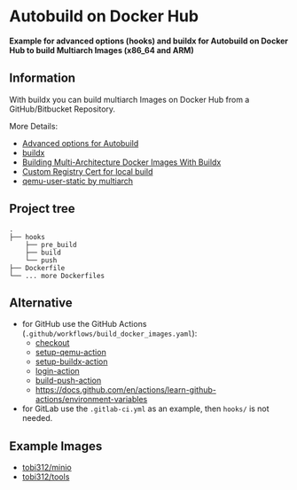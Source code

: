 # Autobuild on Docker Hub

**Example for advanced options (hooks) and buildx for Autobuild on Docker Hub to build Multiarch Images (x86_64 and ARM)**

## Information

With buildx you can build multiarch Images on Docker Hub from a GitHub/Bitbucket Repository.

More Details:  
* [Advanced options for Autobuild](https://docs.docker.com/docker-hub/builds/advanced/)
* [buildx](https://docs.docker.com/buildx/working-with-buildx/)
* [Building Multi-Architecture Docker Images With Buildx](https://medium.com/@artur.klauser/building-multi-architecture-docker-images-with-buildx-27d80f7e2408)
* [Custom Registry Cert for local build](https://github.com/docker/buildx/issues/80)
* [qemu-user-static by multiarch](https://github.com/multiarch/qemu-user-static) 

## Project tree

```
.
├── hooks
    ├── pre_build
    ├── build
    └── push
├── Dockerfile
└── ... more Dockerfiles
```

## Alternative

* for GitHub use the GitHub Actions (`.github/workflows/build_docker_images.yaml`):
  * [checkout](https://github.com/actions/checkout)
  * [setup-qemu-action](https://github.com/docker/setup-qemu-action)
  * [setup-buildx-action](https://github.com/docker/setup-buildx-action)
  * [login-action](https://github.com/docker/login-action)
  * [build-push-action](https://github.com/docker/build-push-action)
  * https://docs.github.com/en/actions/learn-github-actions/environment-variables
* for GitLab use the `.gitlab-ci.yml` as an example, then `hooks/` is not needed.

## Example Images

* [tobi312/minio](https://github.com/Tob1asDocker/minio)
* [tobi312/tools](https://github.com/Tob1asDocker/tools)
